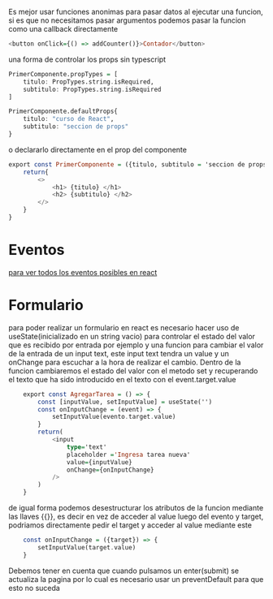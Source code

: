 Es mejor usar funciones anonimas para pasar datos al ejecutar una funcion, si es que no necesitamos pasar argumentos podemos pasar la funcion como una callback directamente

```hs
<button onClick={() => addCounter()}>Contador</button>
```

una forma de controlar los props sin typescript
```hs
PrimerComponente.propTypes = [
    titulo: PropTypes.string.isRequired,
    subtitulo: PropTypes.string.isRequired    
]

PrimerComponente.defaultProps{
    titulo: "curso de React",
    subtitulo: "seccion de props"
}
```

o declararlo directamente en el prop del componente

```hs
export const PrimerComponente = ({titulo, subtitulo = 'seccion de props'}) => {
    return{
        <>
            <h1> {titulo} </h1>
            <h2> {subtitulo} </h2>
        </>
    }
}
```

# Eventos
[para ver todos los eventos posibles en react](https://es.legacy.reactjs.org/docs/events.html)


# Formulario

para poder realizar un formulario en react es necesario hacer uso de useState(inicializado en un string vacio) para controlar el estado del valor que es recibido por entrada por ejemplo y una funcion para cambiar el valor de la entrada de un input text, este input text tendra un value y un onChange para escuchar a la hora de realizar el cambio.
Dentro de la funcion cambiaremos el estado del valor con el metodo set y recuperando el texto que ha sido introducido en el texto con el event.target.value


```hs
    export const AgregarTarea = () => {
        const [inputValue, setInputValue] = useState('')
        const onInputChange = (event) => {
            setInputValue(evento.target.value)
        }
        return(
            <input
                type='text'
                placeholder ='Ingresa tarea nueva'
                value={inputValue}
                onChange={onInputChange}
            />
        )
    }
```

de igual forma podemos desestructurar los atributos de la funcion mediante las llaves {{}}, es decir en vez de acceder al value luego del evento y target, podriamos directamente pedir el target y acceder al value mediante este

```hs
    const onInputChange = ({target}) => {
        setInputValue(target.value)
    }
```


Debemos tener en cuenta que cuando pulsamos un enter(submit) se actualiza la pagina por lo cual es necesario usar un preventDefault para que esto no suceda